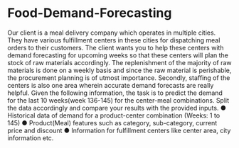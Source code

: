 # Food-Demand-Forecasting
Our client is a meal delivery company which operates in multiple cities. They have various fulfillment centers in these cities for dispatching meal orders to their customers. The client wants you to help these centers with demand forecasting for upcoming weeks so that these centers will plan the stock of raw materials accordingly.
The replenishment of the majority of raw materials is done on a weekly basis and since the raw material is perishable, the procurement planning is of utmost importance. Secondly, staffing of the centers is also one area wherein accurate demand forecasts are really helpful. Given the following information, the task is to predict the demand for the last 10 weeks(week 136-145) for the center-meal combinations. Split the data accordingly and compare your results with the provided inputs.
●	Historical data of demand for a product-center combination (Weeks: 1 to 145)
●	Product(Meal) features such as category, sub-category, current price and discount
●	Information for fulfillment centers like center area, city information etc.
